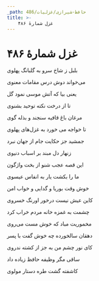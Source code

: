 ```yaml
---
_path: حافظ-شیرازی/غزلیات/486
title: >-
    غزل شمارهٔ ۴۸۶
---
```

# غزل شمارهٔ ۴۸۶

<div class="b" id="bn1"><div class="m1"><p>بلبل ز شاخ سرو به گلبانگ پهلوی</p></div>
<div class="m2"><p>می‌خواند دوش درس مقامات معنوی</p></div></div>
<div class="b" id="bn2"><div class="m1"><p>یعنی بیا که آتش موسی نمود گل</p></div>
<div class="m2"><p>تا از درخت نکته توحید بشنوی</p></div></div>
<div class="b" id="bn3"><div class="m1"><p>مرغان باغ قافیه سنجند و بذله گوی</p></div>
<div class="m2"><p>تا خواجه می خورد به غزل‌های پهلوی</p></div></div>
<div class="b" id="bn4"><div class="m1"><p>جمشید جز حکایت جام از جهان نبرد</p></div>
<div class="m2"><p>زنهار دل مبند بر اسباب دنیوی</p></div></div>
<div class="b" id="bn5"><div class="m1"><p>این قصه عجب شنو از بخت واژگون</p></div>
<div class="m2"><p>ما را بکشت یار به انفاس عیسوی</p></div></div>
<div class="b" id="bn6"><div class="m1"><p>خوش وقت بوریا و گدایی و خواب امن</p></div>
<div class="m2"><p>کاین عیش نیست درخور اورنگ خسروی</p></div></div>
<div class="b" id="bn7"><div class="m1"><p>چشمت به غمزه خانه مردم خراب کرد</p></div>
<div class="m2"><p>مخموریت مباد که خوش مست می‌روی</p></div></div>
<div class="b" id="bn8"><div class="m1"><p>دهقان سالخورده چه خوش گفت با پسر</p></div>
<div class="m2"><p>کای نور چشم من به جز از کشته ندروی</p></div></div>
<div class="b" id="bn9"><div class="m1"><p>ساقی مگر وظیفه حافظ زیاده داد</p></div>
<div class="m2"><p>کاشفته گشت طره دستار مولوی</p></div></div>
